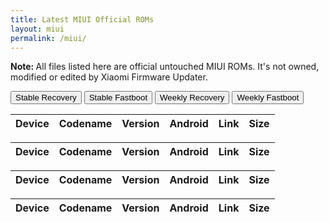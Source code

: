 ```yaml
---
title: Latest MIUI Official ROMs
layout: miui
permalink: /miui/
---
```


<p><b>Note: </b>All files listed here are official untouched MIUI ROMs. It's not owned, modified or edited by Xiaomi
    Firmware Updater.</p>

<!-- Tab links -->
<div class="tab">
    <button class="tablinks" onclick="switchROM(event, 'stable-recovery')" id="defaultOpen">Stable Recovery</button>
    <button class="tablinks" onclick="switchROM(event, 'stable-fastboot')">Stable Fastboot</button>
    <button class="tablinks" onclick="switchROM(event, 'weekly-recovery')">Weekly Recovery</button>
    <button class="tablinks" onclick="switchROM(event, 'weekly-fastboot')">Weekly Fastboot</button>
</div>
<!-- Tab content -->
<div id="stable-recovery" class="tabcontent">
    <table id="stable_recovery" class="stripe compact row-border" style="width:100%">
        <thead>
            <tr>
                <th>Device</th>
                <th>Codename</th>
                <th>Version</th>
                <th>Android</th>
                <th>Link</th>
                <th>Size</th>
            </tr>
        </thead>
        <script>loadtable('stable_recovery')</script>
    </table>
</div>
<div id="stable-fastboot" class="tabcontent">
    <table id="stable_fastboot" class="stripe compact row-border" style="width:100%">
        <thead>
            <tr>
                <th>Device</th>
                <th>Codename</th>
                <th>Version</th>
                <th>Android</th>
                <th>Link</th>
                <th>Size</th>
            </tr>
        </thead>
        <script>loadtable('stable_fastboot')</script>
    </table>
</div>
<div id="weekly-recovery" class="tabcontent">
    <table id="weekly_recovery" class="stripe compact row-border" style="width:100%">
        <thead>
            <tr>
                <th>Device</th>
                <th>Codename</th>
                <th>Version</th>
                <th>Android</th>
                <th>Link</th>
                <th>Size</th>
            </tr>
        </thead>
        <script>loadtable('weekly_recovery')</script>
    </table>
</div>
<div id="weekly-fastboot" class="tabcontent">
    <table id="weekly_fastboot" class="stripe compact row-border" style="width:100%">
        <thead>
            <tr>
                <th>Device</th>
                <th>Codename</th>
                <th>Version</th>
                <th>Android</th>
                <th>Link</th>
                <th>Size</th>
            </tr>
        </thead>
        <script>loadtable('weekly_fastboot')</script>
    </table>
</div>

